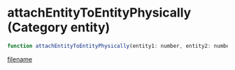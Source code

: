 # attachEntityToEntityPhysically (Category entity)

```js
function attachEntityToEntityPhysically(entity1: number, entity2: number, boneIndex1: number, boneIndex2: number, xPos1: number, yPos1: number, zPos1: number, xPos2: number, yPos2: number, zPos2: number, xRot: number, yRot: number, zRot: number, breakForce: number, fixedRot: boolean, p15: boolean, collision: boolean, teleport: boolean, p18: number): void
```

[filename](attachEntityToEntityPhysically_m.md ':include')